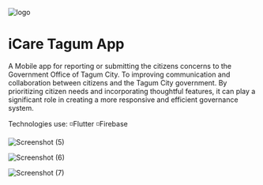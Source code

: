 ![logo](https://github.com/jsmrk/icare_tagum_app/assets/119231806/75733c60-b1d7-4949-a0d6-699b88ca454e)

# iCare Tagum App

A Mobile app for reporting or submitting the citizens concerns to the Government Office of Tagum City. To improving communication and collaboration between citizens and the Tagum City government. By prioritizing citizen needs and incorporating thoughtful features, it can play a significant role in creating a more responsive and efficient governance system.

Technologies use:
 ◽️Flutter
 ◽️Firebase

![Screenshot (5)](https://github.com/jsmrk/icare_tagum_app/assets/119231806/f8672218-b599-41bb-b550-3d0070098c46)

![Screenshot (6)](https://github.com/jsmrk/icare_tagum_app/assets/119231806/ac4d1b4f-4161-4104-9aaf-805be7987fb7)

![Screenshot (7)](https://github.com/jsmrk/icare_tagum_app/assets/119231806/53a8beb1-6b72-4c26-9b76-a25bda6cca4f)
